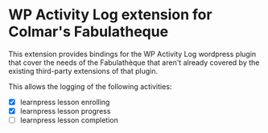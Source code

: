 # WP Activity Log extension for Colmar's Fabulatheque

This extension provides bindings for the WP Activity Log wordpress plugin that
cover the needs of the Fabulathèque that aren't already covered by the existing
third-party extensions of that plugin.

This allows the logging of the following activities:

- [x] learnpress lesson enrolling
- [x] learnpress lesson progress
- [ ] learnpress lesson completion
